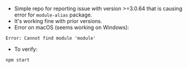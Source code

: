 - Simple repo for reporting issue with version >=3.0.64 that is causing error for `module-alias` package.
- It's working fine with prior versions.
- Error on macOS (seems working on Windows):

```
Error: Cannot find module 'module'
```

- To verify:

```
npm start
```

